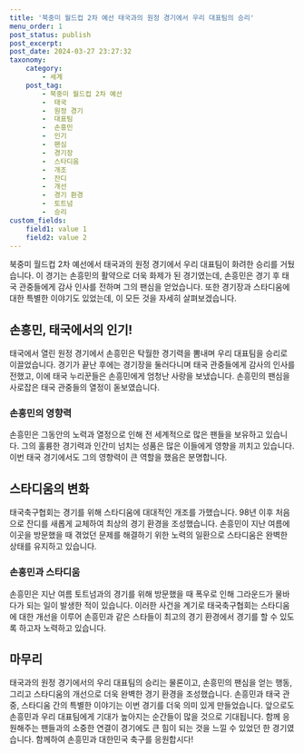 ```yaml
---
title: '북중미 월드컵 2차 예선 태국과의 원정 경기에서 우리 대표팀의 승리'
menu_order: 1
post_status: publish
post_excerpt: 
post_date: 2024-03-27 23:27:32
taxonomy:
    category:
        - 세계
    post_tag:
        - 북중미 월드컵 2차 예선
        -  태국
        -  원정 경기
        -  대표팀
        -  손흥민
        -  인기
        -  팬심
        -  경기장
        -  스타디움
        -  개조
        -  잔디
        -  개선
        -  경기 환경
        -  토트넘
        -  승리
custom_fields:
    field1: value 1
    field2: value 2
---
```


북중미 월드컵 2차 예선에서 태국과의 원정 경기에서 우리 대표팀이 화려한 승리를 거뒀습니다. 이 경기는 손흥민의 활약으로 더욱 화제가 된 경기였는데, 손흥민은 경기 후 태국 관중들에게 감사 인사를 전하며 그의 팬심을 얻었습니다. 또한 경기장과 스타디움에 대한 특별한 이야기도 있었는데, 이 모든 것을 자세히 살펴보겠습니다.
## 손흥민, 태국에서의 인기!
태국에서 열린 원정 경기에서 손흥민은 탁월한 경기력을 뽐내며 우리 대표팀을 승리로 이끌었습니다. 경기가 끝난 후에는 경기장을 둘러다니며 태국 관중들에게 감사의 인사를 전했고, 이에 태국 누리꾼들은 손흥민에게 엄청난 사랑을 보냈습니다. 손흥민의 팬심을 사로잡은 태국 관중들의 열정이 돋보였습니다.
### 손흥민의 영향력
손흥민은 그동안의 노력과 열정으로 인해 전 세계적으로 많은 팬들을 보유하고 있습니다. 그의 훌륭한 경기력과 인간미 넘치는 성품은 많은 이들에게 영향을 끼치고 있습니다. 이번 태국 경기에서도 그의 영향력이 큰 역할을 했음은 분명합니다.
## 스타디움의 변화
태국축구협회는 경기를 위해 스타디움에 대대적인 개조를 가했습니다. 98년 이후 처음으로 잔디를 새롭게 교체하여 최상의 경기 환경을 조성했습니다. 손흥민이 지난 여름에 이곳을 방문했을 때 겪었던 문제를 해결하기 위한 노력의 일환으로 스타디움은 완벽한 상태를 유지하고 있습니다.
### 손흥민과 스타디움
손흥민은 지난 여름 토트넘과의 경기를 위해 방문했을 때 폭우로 인해 그라운드가 물바다가 되는 일이 발생한 적이 있습니다. 이러한 사건을 계기로 태국축구협회는 스타디움에 대한 개선을 이루어 손흥민과 같은 스타들이 최고의 경기 환경에서 경기를 할 수 있도록 하고자 노력하고 있습니다.
## 마무리
태국과의 원정 경기에서의 우리 대표팀의 승리는 물론이고, 손흥민의 팬심을 얻는 행동, 그리고 스타디움의 개선으로 더욱 완벽한 경기 환경을 조성했습니다. 손흥민과 태국 관중, 스타디움 간의 특별한 이야기는 이번 경기를 더욱 의미 있게 만들었습니다. 앞으로도 손흥민과 우리 대표팀에게 기대가 높아지는 순간들이 많을 것으로 기대됩니다. 함께 응원해주는 팬들과의 소중한 연결이 경기에도 큰 힘이 되는 것을 느낄 수 있었던 한 경기였습니다. 함께하여 손흥민과 대한민국 축구를 응원합시다!
